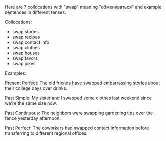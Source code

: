 Here are 7 collocations with "swap" meaning "обмениваться" and example sentences in different tenses:

Collocations:
- swap stories
- swap recipes
- swap contact info
- swap clothes
- swap houses
- swap favors
- swap jokes

Examples:

Present Perfect: The old friends have swapped embarrassing stories about their college days over drinks.

Past Simple: My sister and I swapped some clothes last weekend since we're the same size now.

Past Continuous: The neighbors were swapping gardening tips over the fence yesterday afternoon.

Past Perfect: The coworkers had swapped contact information before transferring to different regional offices.
